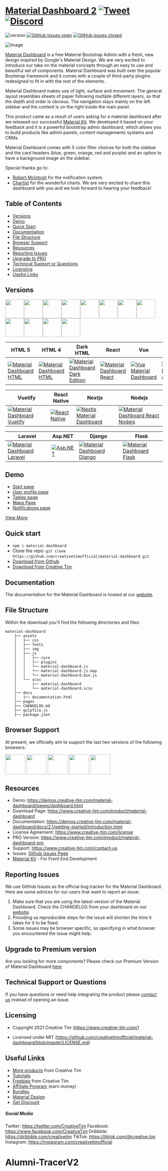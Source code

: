 # [Material Dashboard 2](http://demos.creative-tim.com/material-dashboard/pages/dashboard.html?ref=readme-md2) [![Tweet](https://img.shields.io/twitter/url/http/shields.io.svg?style=social&logo=twitter)](https://twitter.com/intent/tweet?url=https://www.creative-tim.com/product/material-dashboard&text=Check%20Material%20Dashboard%202%20made%20by%20@CreativeTim%20#webdesign%20#dashboard%20#materialdesign%20#html%20https://www.creative-tim.com/product/material-dashboard) [![Discord](https://badgen.net/badge/icon/discord?icon=discord&label)](https://discord.gg/FhCJCaHdQa)

![version](https://img.shields.io/badge/version-3.0.4-blue.svg) [![GitHub issues open](https://img.shields.io/github/issues/creativetimofficial/material-dashboard.svg)](https://github.com/creativetimofficial/material-dashboard/issues?q=is%3Aopen+is%3Aissue) [![GitHub issues closed](https://img.shields.io/github/issues-closed-raw/creativetimofficial/material-dashboard.svg)](https://github.com/creativetimofficial/material-dashboard/issues?q=is%3Aissue+is%3Aclosed)

![Image](https://s3.amazonaws.com/creativetim_bucket/products/50/original/material-dashboard.jpg?1634648873)

[Material Dashboard](https://www.creative-tim.com/product/material-dashboard) is a free Material Bootstrap Admin with a fresh, new design inspired by Google's Material Design. We are very excited to introduce our take on the material concepts through an easy to use and beautiful set of components. Material Dashboard was built over the popular Bootstrap framework and it comes with a couple of third-party plugins redesigned to fit in with the rest of the elements.

Material Dashboard makes use of light, surface and movement. The general layout resembles sheets of paper following multiple different layers, so that the depth and order is obvious. The navigation stays mainly on the left sidebar and the content is on the right inside the main panel.

This product came as a result of users asking for a material dashboard after we released our successful [Material Kit](https://www.creative-tim.com/product/material-kit). We developed it based on your feedback and it is a powerful bootstrap admin dashboard, which allows you to build products like admin panels, content managements systems and CRMs.

Material Dashboard comes with 5 color filter choices for both the sidebar and the card headers (blue, green, orange, red and purple) and an option to have a background image on the sidebar.

Special thanks go to:
- [Robert McIntosh](https://github.com/mouse0270/bootstrap-notify) for the notification system.
- [Chartist](https://gionkunz.github.io/chartist-js/) for the wonderful charts.
We are very excited to share this dashboard with you and we look forward to hearing your feedback!


## Table of Contents

* [Versions](#versions)
* [Demo](#demo)
* [Quick Start](#quick-start)
* [Documentation](#documentation)
* [File Structure](#file-structure)
* [Browser Support](#browser-support)
* [Resources](#resources)
* [Reporting Issues](#reporting-issues)
* [Upgrade to PRO](#upgrade-to-premium-version)
* [Technical Support or Questions](#technical-support-or-questions)
* [Licensing](#licensing)
* [Useful Links](#useful-links)



## Versions

[<img src="https://github.com/creativetimofficial/public-assets/blob/master/logos/html-logo.jpg?raw=true" width="60" height="60" />](https://www.creative-tim.com/product/material-dashboard)[<img src="https://github.com/creativetimofficial/public-assets/blob/master/logos/react-logo.jpg?raw=true" width="60" height="60" />](https://www.creative-tim.com/product/material-dashboard-react)[<img src="https://github.com/creativetimofficial/public-assets/blob/master/logos/vue-logo.jpg?raw=true" width="60" height="60" />](https://www.creative-tim.com/product/vue-material-dashboard)[<img src="https://github.com/creativetimofficial/public-assets/blob/master/logos/angular-logo.jpg?raw=true" width="60" height="60" />](https://www.creative-tim.com/product/material-dashboard-angular2)[<img src="https://github.com/creativetimofficial/public-assets/blob/master/logos/react-native-logo.jpg?raw=true" width="60" height="60" />](https://www.creative-tim.com/product/material-kit-react-native)[<img src="https://github.com/creativetimofficial/public-assets/blob/master/logos/laravel-logo.jpg?raw=true" width="60" height="60" />](https://www.creative-tim.com/product/material-dashboard-laravel)[<img src="https://github.com/creativetimofficial/public-assets/blob/master/logos/vuetify-logo.jpg?raw=true" width="60" height="60" />](https://www.creative-tim.com/product/vuetify-material-dashboard)[<img src="https://github.com/creativetimofficial/public-assets/blob/master/logos/django-logo.jpg?raw=true" width="60" height="60" />](https://www.creative-tim.com/product/material-dashboard-django)[<img src="https://github.com/creativetimofficial/public-assets/blob/master/logos/nextjs-logo.jpg?raw=true" width="60" height="60" />](https://www.creative-tim.com/product/nextjs-material-dashboard)[<img src="https://github.com/creativetimofficial/public-assets/blob/master/logos/flask-logo.jpg?raw=true" width="60" height="60" />](https://www.creative-tim.com/product/material-dashboard-flask)[<img src="https://github.com/creativetimofficial/public-assets/blob/master/logos/aspnet-logo.jpg?raw=true" width="60" height="60" />](https://www.creative-tim.com/product/material-dashboard-react-asp-net)[<img src="https://github.com/creativetimofficial/public-assets/blob/master/logos/nodejs-logo.jpg?raw=true" width="60" height="60" />](https://www.creative-tim.com/product/material-dashboard-react-nodejs)


| HTML 5 | HTML 4 | Dark HTML| React | Vue | Angular  |
| --- | --- | --- | --- | --- | ---  |
| [![Material Dashboard  HTML](https://s3.amazonaws.com/creativetim_bucket/products/50/thumb/material-dashboard.jpg)](https://www.creative-tim.com/product/material-dashboard)  | [![Material Dashboard  HTML](https://github.com/creativetimofficial/public-assets/raw/master/material-dashboard-html/material-dashboard.jpeg?raw=true)](https://www.creative-tim.com/product/material-dashboard-bs4)  | [![Material Dashboard Dark Edition](https://s3.amazonaws.com/creativetim_bucket/products/95/thumb/opt_mdb_thumbnail.jpg)](https://www.creative-tim.com/product/material-dashboard-dark) | [![Material Dashboard  React](https://s3.amazonaws.com/creativetim_bucket/products/71/thumb/opt_mdr_thumbnail.jpg)](https://www.creative-tim.com/product/material-dashboard-react)  | [![Vue Material Dashboard](https://s3.amazonaws.com/creativetim_bucket/products/81/thumb/opt_md_vue_thumbnail.jpg)](https://www.creative-tim.com/product/vue-material-dashboard)  | [![Material Dashboard  Angular](https://s3.amazonaws.com/creativetim_bucket/products/53/thumb/opt_md_angular_thumbnail.jpg)](https://www.creative-tim.com/product/material-dashboard-angular2)

| Vuetify | React Native | Nextjs | Nodejs |
| --- | --- | --- | ---  |
| [![Material Dashboard  Vuetify](https://s3.amazonaws.com/creativetim_bucket/products/100/original/opt_md_vuetify_thumbnail.jpg)](https://www.creative-tim.com/product/vuetify-material-dashboard)  | [![React Native](https://s3.amazonaws.com/creativetim_bucket/products/144/original/opt_mkrn_thumbnail.jpg)](https://www.creative-tim.com/product/material-kit-react-native)  | [![Nextjs Material Dashboard](https://s3.amazonaws.com/creativetim_bucket/products/341/original/opt_md_nextjs_thumbnail.jpg)](https://www.creative-tim.com/product/nextjs-material-dashboard)  | [![Material Dashboard React Nodejs](https://s3.amazonaws.com/creativetim_bucket/products/157/original/opt_md_react_node_thumbnail.jpg)](https://www.creative-tim.com/product/material-dashboard-react-nodejs)

| Laravel | Asp.NET | Django | Flask |
| --- | --- | --- | ---  |
| [![Material Dashboard Laravel](https://s3.amazonaws.com/creativetim_bucket/products/154/original/opt_md_laravel_thumbnail.jpg)](https://www.creative-tim.com/product/material-dashboard-laravel) | [![Asp.NET](https://s3.amazonaws.com/creativetim_bucket/products/397/original/opt_md_aspnet_thumbnail.jpg)](https://www.creative-tim.com/product/material-dashboard-react-asp-net)  | [![Material Dashboard Django](https://s3.amazonaws.com/creativetim_bucket/products/337/original/opt_md_django_thumbnail.jpg)](https://www.creative-tim.com/product/material-dashboard-django)  | [![Material Dashboard Flask](https://s3.amazonaws.com/creativetim_bucket/products/338/original/opt_md_flask_thumbnail.jpg)](https://www.creative-tim.com/product/material-dashboard-flask)


## Demo

- [Start page](https://demos.creative-tim.com/material-dashboard/examples/dashboard.html)
- [User profile page](https://demos.creative-tim.com/material-dashboard/examples/user.html)
- [Tables page ](https://demos.creative-tim.com/material-dashboard/examples/tables.html)
- [Maps Page](https://demos.creative-tim.com/material-dashboard/examples/map.html)
- [Notifications page](https://demos.creative-tim.com/material-dashboard/examples/notifications.html)

[View More](https://demos.creative-tim.com/material-dashboard/examples/dashboard.html).


## Quick start

- `npm i material-dashboard`
- Clone the repo: `git clone https://github.com/creativetimofficial/material-dashboard.git`.
- [Download from Github](https://github.com/creativetimofficial/material-dashboard/archive/master.zip).
- [Download from Creative Tim](https://www.creative-tim.com/product/material-dashboard).


## Documentation
The documentation for the Material Dashboard is hosted at our [website](https://demos.creative-tim.com/material-dashboard/docs/2.1/getting-started/introduction.html).


## File Structure
Within the download you'll find the following directories and files:

```
material-dashboard
    ├── assets
    │   ├── css
    │   ├── fonts
    │   ├── img
    │   ├── js
    │   │   ├── core
    │   │   ├── plugins
    │   │   └── material-dashboard.js
    │   │   └── material-dashboard.js.map
    │   │   └── material-dashboard.min.js
    │   └── scss
    │       ├── material-dashboard
    │       └── material-dashboard.scss
    ├── docs
    │   ├── documentation.html
    ├── pages
    ├── CHANGELOG.md
    ├── gulpfile.js
    ├── package.json
```


## Browser Support

At present, we officially aim to support the last two versions of the following browsers:

<img src="https://s3.amazonaws.com/creativetim_bucket/github/browser/chrome.png" width="64" height="64"> <img src="https://s3.amazonaws.com/creativetim_bucket/github/browser/firefox.png" width="64" height="64"> <img src="https://s3.amazonaws.com/creativetim_bucket/github/browser/edge.png" width="64" height="64"> <img src="https://s3.amazonaws.com/creativetim_bucket/github/browser/safari.png" width="64" height="64"> <img src="https://s3.amazonaws.com/creativetim_bucket/github/browser/opera.png" width="64" height="64">



## Resources
- Demo: <https://demos.creative-tim.com/material-dashboard/pages/dashboard.html>
- Download Page: <https://www.creative-tim.com/product/material-dashboard>
- Documentation: <https://demos.creative-tim.com/material-dashboard/docs/2.1/getting-started/introduction.html>
- License Agreement: <https://www.creative-tim.com/license>
- PRO Version: <https://www.creative-tim.com/product/material-dashboard-pro>
- Support: <https://www.creative-tim.com/contact-us>
- Issues: [Github Issues Page](https://github.com/creativetimofficial/material-dashboard/issues)
- [Material Kit](https://www.creative-tim.com/product/material-kit?ref=github-md-free) - For Front End Development

## Reporting Issues

We use GitHub Issues as the official bug tracker for the Material Dashboard. Here are some advices for our users that want to report an issue:

1. Make sure that you are using the latest version of the Material Dashboard. Check the CHANGELOG from your dashboard on our [website](https://www.creative-tim.com/).
2. Providing us reproducible steps for the issue will shorten the time it takes for it to be fixed.
3. Some issues may be browser specific, so specifying in what browser you encountered the issue might help.

## Upgrade to Premium version

Are you looking for more components? Please check our Premium Version of Material Dashboard [here](https://www.creative-tim.com/product/material-dashboard-pro/)

## Technical Support or Questions

If you have questions or need help integrating the product please [contact us](https://www.creative-tim.com/contact-us) instead of opening an issue.



## Licensing

- Copyright 2021 Creative Tim (https://www.creative-tim.com/)

- Licensed under MIT (https://github.com/creativetimofficial/material-dashboard/blob/master/LICENSE.md)



## Useful Links

- [More products](https://www.creative-tim.com/templates?ref=readme-sudp) from Creative Tim
- [Tutorials](https://www.youtube.com/channel/UCVyTG4sCw-rOvB9oHkzZD1w)
- [Freebies](https://www.creative-tim.com/bootstrap-themes/free?ref=readme-sudp) from Creative Tim
- [Affiliate Program](https://www.creative-tim.com/affiliates/new?ref=readme-sudp) (earn money)
- [Bundles](https://www.creative-tim.com/bundles)
- [Material Design](https://www.creative-tim.com/design-system/material)
- [Get Discount](https://www.creative-tim.com/coupon)

##### Social Media

Twitter: <https://twitter.com/CreativeTim>
Facebook: <https://www.facebook.com/CreativeTim>
Dribbble: <https://dribbble.com/creativetim>
TikTok: <https://tiktok.com/@creative.tim>
Instagram: <https://instagram.com/creativetimofficial>
# Alumni-TracerV2
